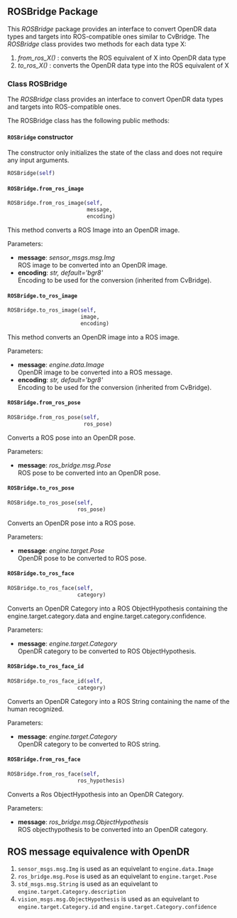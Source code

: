 ## ROSBridge Package


This *ROSBridge* package provides an interface to convert OpenDR data types and targets into ROS-compatible ones similar to CvBridge.
The *ROSBridge* class provides two methods for each data type X:
1. *from_ros_X()* : converts the ROS equivalent of X into OpenDR data type
2. *to_ros_X()* : converts the OpenDR data type into the ROS equivalent of X

### Class ROSBridge

The *ROSBridge* class provides an interface to convert OpenDR data types and targets into ROS-compatible ones.

The ROSBridge class has the following public methods:

#### `ROSBridge` constructor
The constructor only initializes the state of the class and does not require any input arguments.
```python
ROSBridge(self)
```

#### `ROSBridge.from_ros_image`

```python
ROSBridge.from_ros_image(self,
                         message,
                         encoding)
```

This method converts a ROS Image into an OpenDR image.

Parameters:

- **message**: *sensor_msgs.msg.Img*  
  ROS image to be converted into an OpenDR image.
- **encoding**: *str, default='bgr8'*  
  Encoding to be used for the conversion (inherited from CvBridge).

#### `ROSBridge.to_ros_image`

```python
ROSBridge.to_ros_image(self,
                       image,
                       encoding)
```

This method converts an OpenDR image into a ROS image.

Parameters:

- **message**: *engine.data.Image*  
  OpenDR image to be converted into a ROS message.
- **encoding**: *str, default='bgr8'*  
  Encoding to be used for the conversion (inherited from CvBridge).

#### `ROSBridge.from_ros_pose`

```python
ROSBridge.from_ros_pose(self,
                        ros_pose)
```

Converts a ROS pose into an OpenDR pose.

Parameters:

- **message**: *ros_bridge.msg.Pose*  
  ROS pose to be converted into an OpenDR pose.
  
#### `ROSBridge.to_ros_pose`

```python
ROSBridge.to_ros_pose(self,
                      ros_pose)
```
Converts an OpenDR pose into a ROS pose.

Parameters:

- **message**: *engine.target.Pose*  
  OpenDR pose to be converted to ROS pose.

#### `ROSBridge.to_ros_face`

```python
ROSBridge.to_ros_face(self,
                      category)
```
Converts an OpenDR Category into a ROS ObjectHypothesis containing the engine.target.category.data and engine.target.category.confidence.

Parameters:

- **message**: *engine.target.Category*  
  OpenDR category to be converted to ROS ObjectHypothesis.

#### `ROSBridge.to_ros_face_id`

```python
ROSBridge.to_ros_face_id(self,
                      category)
```
Converts an OpenDR Category into a ROS String containing the name of the human recognized.

Parameters:

- **message**: *engine.target.Category*  
  OpenDR category to be converted to ROS string.
  
#### `ROSBridge.from_ros_face`

```python
ROSBridge.from_ros_face(self,
                      ros_hypothesis)
```
Converts a Ros ObjectHypothesis into an OpenDR Category.

Parameters:

- **message**: *ros_bridge.msg.ObjectHypothesis*  
  ROS objecthypothesis to be converted into an OpenDR category.
  

## ROS message equivalence with OpenDR
1. `sensor_msgs.msg.Img` is used as an equivelant to `engine.data.Image`
2. `ros_bridge.msg.Pose` is used as an equivelant to `engine.target.Pose`
3. `std_msgs.msg.String` is used as an equivelant to `engine.target.Category.description`
4. `vision_msgs.msg.ObjectHypothesis` is used as an equivelant to `engine.target.Category.id` and `engine.target.Category.confidence`